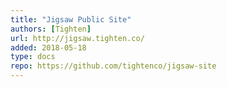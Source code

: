 ```yaml
---
title: "Jigsaw Public Site"
authors: [Tighten]
url: http://jigsaw.tighten.co/
added: 2018-05-18
type: docs
repo: https://github.com/tightenco/jigsaw-site
---
```

